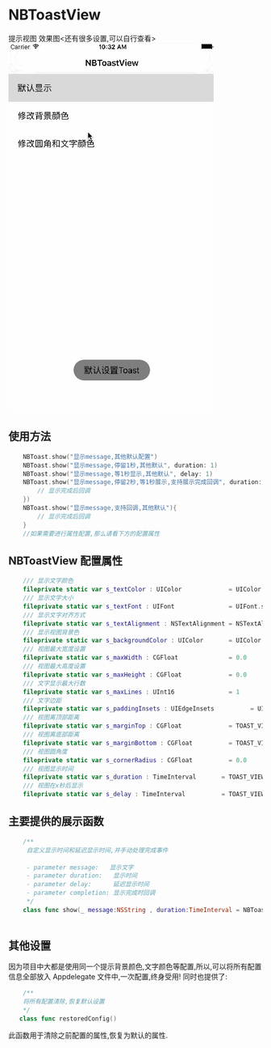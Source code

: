 # NBToastView
提示视图
效果图<还有很多设置,可以自行查看>
![tost展示图](https://github.com/NapoleonBaiAndroid/NBToastView/blob/master/NBToastView/test.gif "ToastView展示图")

## 使用方法
 
``` swift
    NBToast.show("显示message,其他默认配置")
    NBToast.show("显示message,停留1秒,其他默认", duration: 1)
    NBToast.show("显示message,等1秒显示,其他默认", delay: 1)
    NBToast.show("显示message,停留2秒,等1秒展示,支持展示完成回调", duration: 2, delay: 1, completion: {
        // 显示完成后回调
    })
    NBToast.show("显示message,支持回调,其他默认"){
        // 显示完成后回调
    }
    //如果需要进行属性配置,那么请看下方的配置属性
```

## NBToastView 配置属性
``` swift
    /// 显示文字颜色
    fileprivate static var s_textColor : UIColor             = UIColor.black
    /// 显示文字大小
    fileprivate static var s_textFont : UIFont               = UIFont.systemFont(ofSize: 17)
    /// 显示文字对齐方式
    fileprivate static var s_textAlignment : NSTextAlignment = NSTextAlignment.center
    /// 显示视图背景色
    fileprivate static var s_backgroundColor : UIColor       = UIColor.black.withAlphaComponent(0.5)
    /// 视图最大宽度设置
    fileprivate static var s_maxWidth : CGFloat              = 0.0
    /// 视图最大高度设置
    fileprivate static var s_maxHeight : CGFloat             = 0.0
    /// 文字显示最大行数
    fileprivate static var s_maxLines : UInt16               = 1
    /// 文字边距
    fileprivate static var s_paddingInsets : UIEdgeInsets          = UIEdgeInsets.zero
    /// 视图离顶部距离
    fileprivate static var s_marginTop : CGFloat             = TOAST_VIEW_MARGIN_TOP
    /// 视图离底部距离
    fileprivate static var s_marginBottom : CGFloat          = TOAST_VIEW_MARGIN_BOTTOM
    /// 视图圆角度
    fileprivate static var s_cornerRadius : CGFloat          = 0.0
    /// 视图显示时间
    fileprivate static var s_duration : TimeInterval       = TOAST_VIEW_SHOW_DURATION
    /// 视图在x秒后显示
    fileprivate static var s_delay : TimeInterval          = TOAST_VIEW_SHOW_DELAY
```
## 主要提供的展示函数
```swift
    /**
     自定义显示时间和延迟显示时间,并手动处理完成事件
     
     - parameter message:   显示文字
     - parameter duration:   显示时间
     - parameter delay:      延迟显示时间
     - parameter completion: 显示完成时回调
     */
    class func show(_ message:NSString , duration:TimeInterval = NBToast.s_duration, delay:TimeInterval = NBToast.s_delay, completion:CompLetion? = nil)
    
```
## 其他设置
 因为项目中大都是使用同一个提示背景颜色,文字颜色等配置,所以,可以将所有配置信息全部放入 Appdelegate 文件中,一次配置,终身受用!
 同时也提供了:
 ```swift
     /**
     将所有配置清除,恢复默认设置
     */
    class func restoredConfig()
 ```
 此函数用于清除之前配置的属性,恢复为默认的属性.

